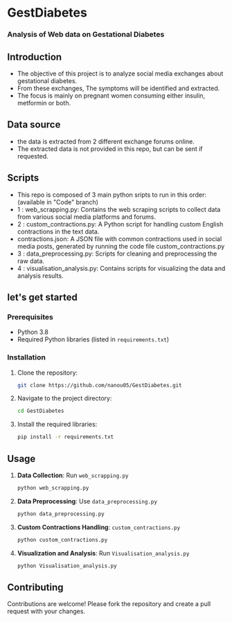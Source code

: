 # GestDiabetes
### Analysis of Web data on Gestational Diabetes

## Introduction
* The objective of this project is to analyze social media exchanges about gestational diabetes.
* From these exchanges, The symptoms will be identified and extracted.
* The focus is mainly on pregnant women consuming either insulin, metformin or both.

## Data source
* the data is extracted from 2 different exchange forums online.
* The extracted data is not provided in this repo, but can be sent if requested.

## Scripts
* This repo is composed of 3 main python sripts to run in this order: (available in "Code" branch)
* 1 : web_scrapping.py: Contains the web scraping scripts to collect data from various social media platforms and forums.
* 2 : custom_contractions.py: A Python script for handling custom English contractions in the text data.
* contractions.json: A JSON file with common contractions used in social media posts, generated by running the code file custom_contractions.py
* 3 : data_preprocessing.py: Scripts for cleaning and preprocessing the raw data.
* 4 : visualisation_analysis.py: Contains scripts for visualizing the data and analysis results.

## let's get started

### Prerequisites

- Python 3.8
- Required Python libraries (listed in `requirements.txt`)

### Installation

1. Clone the repository:
    ```bash
    git clone https://github.com/nanou05/GestDiabetes.git
    ```
2. Navigate to the project directory:
    ```bash
    cd GestDiabetes
    ```
3. Install the required libraries:
    ```bash
    pip install -r requirements.txt
    ```
## Usage 

1. **Data Collection**: Run `web_scrapping.py`
    ```bash
    python web_scrapping.py
    ```
2. **Data Preprocessing**: Use `data_preprocessing.py`
    ```bash
    python data_preprocessing.py
    ```
3. **Custom Contractions Handling**: `custom_contractions.py` 
    ```bash
    python custom_contractions.py
    ```
4. **Visualization and Analysis**: Run `Visualisation_analysis.py` 
    ```bash
    python Visualisation_analysis.py
    ```
    
## Contributing

Contributions are welcome! Please fork the repository and create a pull request with your changes.
    
